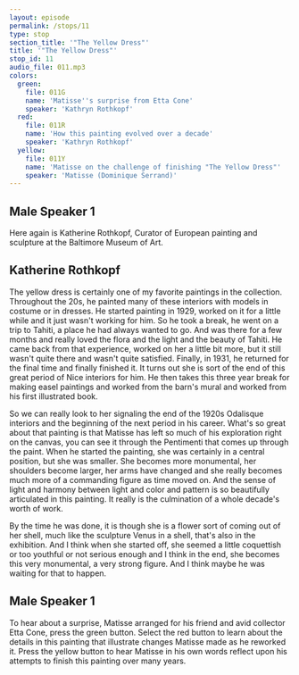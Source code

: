 ```yaml
---
layout: episode
permalink: /stops/11
type: stop
section_title: '"The Yellow Dress"'
title: '"The Yellow Dress"'
stop_id: 11
audio_file: 011.mp3
colors:
  green:
    file: 011G
    name: 'Matisse''s surprise from Etta Cone'
    speaker: 'Kathryn Rothkopf'
  red:
    file: 011R
    name: 'How this painting evolved over a decade'
    speaker: 'Kathryn Rothkopf'
  yellow:
    file: 011Y
    name: 'Matisse on the challenge of finishing "The Yellow Dress"'
    speaker: 'Matisse (Dominique Serrand)'
---
```


## Male Speaker 1

Here again is Katherine Rothkopf, Curator of European painting and sculpture at the Baltimore Museum of Art.

## Katherine Rothkopf

The yellow dress is certainly one of my favorite paintings in the collection.  Throughout the 20s, he painted many of these interiors with models in costume or in dresses.  He started painting in 1929, worked on it for a little while and it just wasn't working for him.  So he took a break, he went on a trip to Tahiti, a place he had always wanted to go.  And was there for a few months and really loved the flora and the light and the beauty of Tahiti.  He came back from that experience, worked on her a little bit more, but it still wasn't quite there and wasn't quite satisfied.  Finally, in 1931, he returned for the final time and finally finished it.  It turns out she is sort of the end of this great period of Nice interiors for him.  He then takes this three year break for making easel paintings and worked from the barn's mural and worked from his first illustrated book.

So we can really look to her signaling the end of the 1920s Odalisque interiors and the beginning of the next period in his career.  What's so great about that painting is that Matisse has left so much of his exploration right on the canvas, you can see it through the Pentimenti that comes up through the paint.  When he started the painting, she was certainly in a central position, but she was smaller.  She becomes more monumental, her shoulders become larger, her arms have changed and she really becomes much more of a commanding figure as time moved on.  And the sense of light and harmony between light and color and pattern is so beautifully articulated in this painting.  It really is the culmination of a whole decade's worth of work.

By the time he was done, it is though she is a flower sort of coming out of her shell, much like the sculpture Venus in a shell, that's also in the exhibition.  And I think when she started off, she seemed a little coquettish or too youthful or not serious enough and I think in the end, she becomes this very monumental, a very strong figure.  And I think maybe he was waiting for that to happen.

## Male Speaker 1

To hear about a surprise, Matisse arranged for his friend and avid collector Etta Cone, press the green button.  Select the red button to learn about the details in this painting that illustrate changes Matisse made as he reworked it.  Press the yellow button to hear Matisse in his own words reflect upon his attempts to finish this painting over many years.
